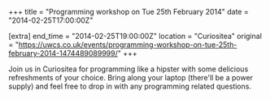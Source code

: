 +++
title = "Programming workshop on Tue 25th February 2014"
date = "2014-02-25T17:00:00Z"

[extra]
end_time = "2014-02-25T19:00:00Z"
location = "Curiositea"
original = "https://uwcs.co.uk/events/programming-workshop-on-tue-25th-february-2014-1474489089999/"
+++

Join us in Curiositea for programming like a hipster with some delicious refreshments of your choice. Bring along your laptop (there'll be a power supply) and feel free to drop in with any programming related questions.

